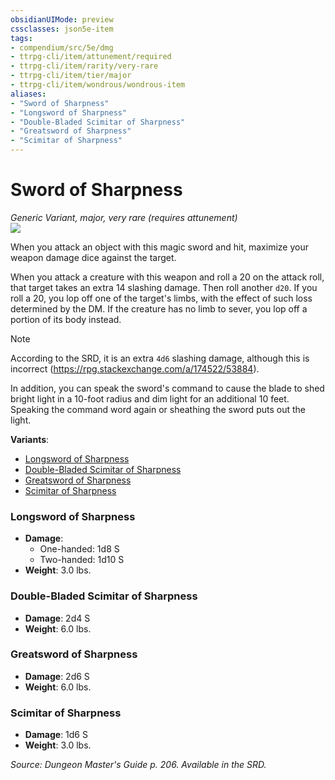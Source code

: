 ```yaml
---
obsidianUIMode: preview
cssclasses: json5e-item
tags:
- compendium/src/5e/dmg
- ttrpg-cli/item/attunement/required
- ttrpg-cli/item/rarity/very-rare
- ttrpg-cli/item/tier/major
- ttrpg-cli/item/wondrous/wondrous-item
aliases: 
- "Sword of Sharpness"
- "Longsword of Sharpness"
- "Double-Bladed Scimitar of Sharpness"
- "Greatsword of Sharpness"
- "Scimitar of Sharpness"
---
```

# Sword of Sharpness
*Generic Variant, major, very rare (requires attunement)*  
![](/3-Mechanics/CLI/items/img/sword-of-sharpness.webp#right)  


When you attack an object with this magic sword and hit, maximize your weapon damage dice against the target.

When you attack a creature with this weapon and roll a 20 on the attack roll, that target takes an extra 14 slashing damage. Then roll another `d20`. If you roll a 20, you lop off one of the target's limbs, with the effect of such loss determined by the DM. If the creature has no limb to sever, you lop off a portion of its body instead.

> [!note]
> According to the SRD, it is an extra `4d6` slashing damage, although this is incorrect (https://rpg.stackexchange.com/a/174522/53884).

In addition, you can speak the sword's command to cause the blade to shed bright light in a 10-foot radius and dim light for an additional 10 feet. Speaking the command word again or sheathing the sword puts out the light.

**Variants**:
- [Longsword of Sharpness](#Longsword%20of%20Sharpness)
- [Double-Bladed Scimitar of Sharpness](#Double-Bladed%20Scimitar%20of%20Sharpness)
- [Greatsword of Sharpness](#Greatsword%20of%20Sharpness)
- [Scimitar of Sharpness](#Scimitar%20of%20Sharpness)

### Longsword of Sharpness

- **Damage**:
  - One-handed: 1d8 S
  - Two-handed: 1d10 S
- **Weight**: 3.0 lbs.

### Double-Bladed Scimitar of Sharpness

- **Damage**: 2d4 S
- **Weight**: 6.0 lbs.

### Greatsword of Sharpness

- **Damage**: 2d6 S
- **Weight**: 6.0 lbs.

### Scimitar of Sharpness

- **Damage**: 1d6 S
- **Weight**: 3.0 lbs.


*Source: Dungeon Master's Guide p. 206. Available in the SRD.*